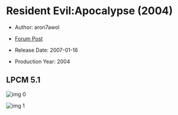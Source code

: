 # Resident Evil:Apocalypse (2004)

* Author: aron7awol

* [Forum Post](https://www.avsforum.com/threads/bass-eq-for-filtered-movies.2995212/post-58321926)

* Release Date: 2007-01-16
* Production Year: 2004

## LPCM 5.1

![img 0](https://i.imgur.com/twSdfI3.jpg)

![img 1](https://i.imgur.com/ccfoVLv.jpg)

